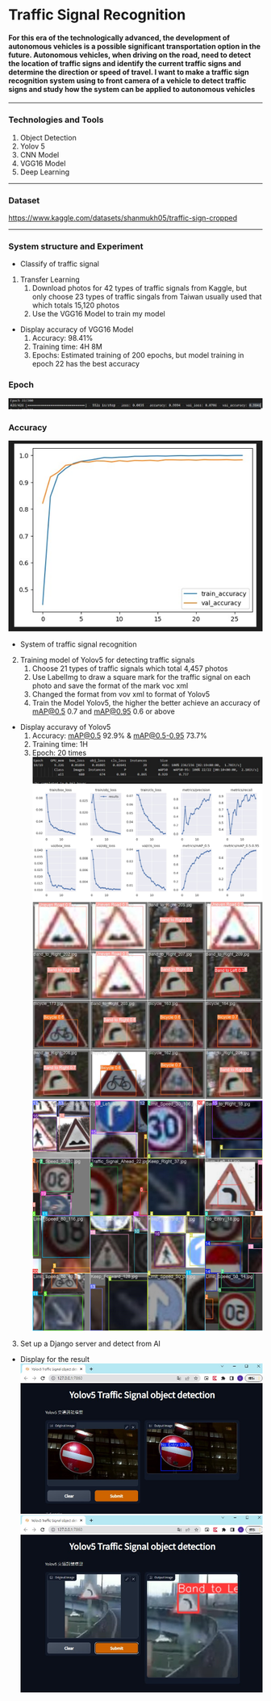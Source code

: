 # Traffic Signal Recognition

#### For this era of the technologically advanced, the development of autonomous vehicles is a possible significant transportation option in the future. Autonomous vehicles, when driving on the road, need to detect the location of traffic signs and identify the current traffic signs and determine the direction or speed of travel. I want to make a traffic sign recognition system using to front camera of a vehicle to detect traffic signs and study how the system can be applied to autonomous vehicles
___
### Technologies and Tools
1. Object Detection
2. Yolov 5
3. CNN Model
4. VGG16 Model
5. Deep Learning
___
### Dataset
<https://www.kaggle.com/datasets/shanmukh05/traffic-sign-cropped>
___
### System structure and Experiment
* Classify of traffic signal
1. Transfer Learning
    1. Download photos for 42 types of traffic signals from Kaggle, but only choose 23 types of traffic singals from Taiwan usually used that which totals 15,120 photos
    2. Use the VGG16 Model to train my model

* Display accuracy of VGG16 Model
    1. Accuracy: 98.41%
    2. Training time: 4H 8M
    3. Epochs: Estimated training of 200 epochs, but model training in  epoch 22 has the best accuracy
### Epoch
![attachment1](/Traffic_Sign_Recognition/attachment/attachment1.jpg)
### Accuracy
![attachment2](/Traffic_Sign_Recognition/attachment/attachment2.jpg)

* System of traffic signal recognition
2. Training model of Yolov5 for detecting traffic signals
    1. Choose 21 types of traffic signals which total 4,457 photos
    2. Use LabelImg to draw a square mark for the traffic signal on each photo and save the format of the mark voc xml
    3.  Changed the format from vov xml to format of Yolov5
    4.  Train the Model Yolov5, the higher the better achieve an accuracy of mAP@0.5 0.7 and mAP@0.95 0.6 or above

* Display accuravy of Yolov5
    1. Accuracy: mAP@0.5 92.9% & mAP@0.5-0.95 73.7%
    2. Training time: 1H
    3. Epoch: 20 times 
![attachment3](/Traffic_Sign_Recognition/attachment/attachment3.jpg)
![attachment4](/Traffic_Sign_Recognition/attachment/attachment4.jpg)
![attachment5](/Traffic_Sign_Recognition/attachment/attachment5.jpg)
![attachment6](/Traffic_Sign_Recognition/attachment/attachment6.jpg)

3.  Set up a Django server and detect from AI

* Display for the result
![attachment7](/Traffic_Sign_Recognition/attachment/attachment7.jpg)
![attachment8](/Traffic_Sign_Recognition/attachment/attachment8.jpg)